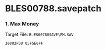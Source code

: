 # BLES00788.savepatch

### 1. Max Money

Target File: `BLES00788SAVE\FM.SAV`

```
20002FD0 05F5E0FF
```

